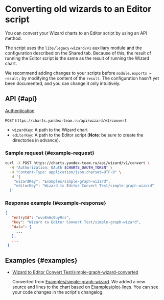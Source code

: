 
# Converting old wizards to an Editor script

You can convert your Wizard charts to an Editor script by using an API method.


The script uses the `libs/legacy-wizard/v1` auxiliary module and the configuration described on the Shared tab.
Because of this, the result of running the Editor script is the same as the result of running the Wizard chart.


We recommend adding changes to your scripts before `module.exports = result;` by modifying the content of the `result`.
The configuration hasn't yet been documented, and you can change it only intuitively.

## API {#api}

[Authentication](../api/auth.md)

`POST` `https://charts.yandex-team.ru/api/wizard/v1/convert`

* `wizardKey`: A path to the Wizard chart
* `editorKey`: A path to the Editor script (**Note**: be sure to create the directories in advance).

### Sample request {#example-request}

```bash
curl -X POST https://charts.yandex-team.ru/api/wizard/v1/convert \
  -H "Authorization: OAuth $CHARTS_OAUTH_TOKEN" \
  -H "Content-Type: application/json;charset=UTF-8" \
  -d '{
    "wizardKey": "Examples/simple-graph-wizard",
    "editorKey": "Wizard to Editor Convert Test/simple-graph-wizard"
  }'
```

### Response example {#example-response}

```json
{
   "entryId": "wvo8n6c0uy9cs",
   "key": "Wizard to Editor Convert Test/simple-graph-wizard",
   "data": {
     ...
   },
   ...
 }

```

## Examples {#examples}

* [Wizard to Editor Convert Test/simple-graph-wizard-converted](https://charts.yandex-team.ru/editor/Wizard%20to%20Editor%20Convert%20Test/simple-graph-wizard-converted)

   Converted from [Examples/simple-graph-wizard](https://charts.yandex-team.ru/wizard/Examples/simple-graph-wizard).
   We added a new source and lines to the chart based on [Examples/plot-lines](https://charts.yandex-team.ru/editor/examples/plot-lines).
   You can see your code changes in the script's changelog.
